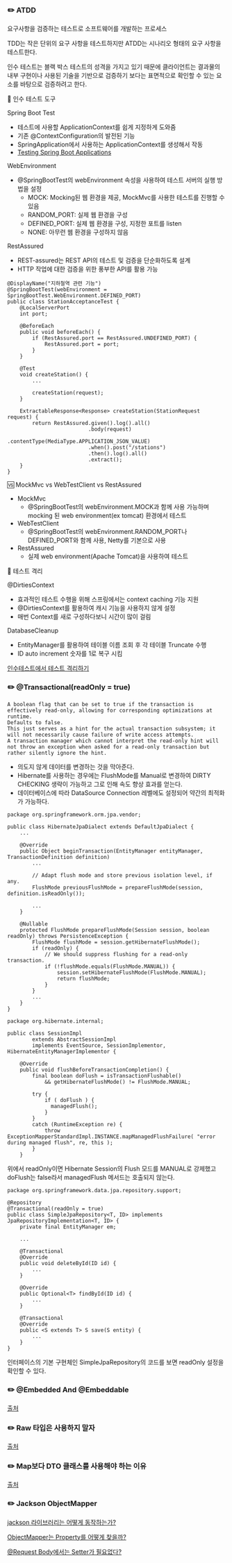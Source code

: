 ### ✏️ ATDD

요구사항을 검증하는 테스트로 소프트웨어를 개발하는 프로세스

TDD는 작은 단위의 요구 사항을 테스트하지만 ATDD는 시나리오 형태의 요구 사항을 테스트한다.

인수 테스트는 블랙 박스 테스트의 성격을 가지고 있기 때문에 클라이언트는 결과물의 내부 구현이나 사용된 기술을 기반으로 검증하기 보다는 표면적으로 확인할 수 있는 요소를 바탕으로 검증하려고 한다.

🧰 인수 테스트 도구

Spring Boot Test
- 테스트에 사용할 ApplicationContext를 쉽게 지정하게 도와줌
- 기존 @ContextConfiguration의 발전된 기능
- SpringApplication에서 사용하는 ApplicationContext를 생성해서 작동
- [Testing Spring Boot Applications](https://docs.spring.io/spring-boot/docs/current/reference/html/features.html#features.testing.spring-boot-applications)

WebEnvironment
- @SpringBootTest의 webEnvironment 속성을 사용하여 테스트 서버의 실행 방법을 설정
  - MOCK: Mocking된 웹 환경을 제공, MockMvc를 사용한 테스트를 진행할 수 있음
  - RANDOM_PORT: 실제 웹 환경을 구성
  - DEFINED_PORT: 실제 웹 환경을 구성, 지정한 포트를 listen
  - NONE: 아무런 웹 환경을 구성하지 않음

RestAssured
- REST-assured는 REST API의 테스트 및 검증을 단순화하도록 설계
- HTTP 작업에 대한 검증을 위한 풍부한 API를 활용 가능

```
@DisplayName("지하철역 관련 기능")
@SpringBootTest(webEnvironment = SpringBootTest.WebEnvironment.DEFINED_PORT)
public class StationAcceptanceTest {
    @LocalServerPort
    int port;
    
    @BeforeEach
    public void beforeEach() {
        if (RestAssured.port == RestAssured.UNDEFINED_PORT) {
            RestAssured.port = port;
        }
    }
    
    @Test
    void createStation() {
        ...
                
        createStation(request);
    }
    
    ExtractableResponse<Response> createStation(StationRequest request) {
        return RestAssured.given().log().all()
                          .body(request)
                          .contentType(MediaType.APPLICATION_JSON_VALUE)
                          .when().post("/stations")
                          .then().log().all()
                          .extract();
    }
}
```

🆚 MockMvc vs WebTestClient vs RestAssured
- MockMvc
  - @SpringBootTest의 webEnvironment.MOCK과 함께 사용 가능하며 mocking 된 web environment(ex tomcat) 환경에서 테스트
- WebTestClient
  - @SpringBootTest의 webEnvironment.RANDOM_PORT나 DEFINED_PORT와 함께 사용, Netty를 기본으로 사용
- RestAssured
  - 실제 web environment(Apache Tomcat)을 사용하여 테스트

🧪 테스트 격리

@DirtiesContext
- 효과적인 테스트 수행을 위해 스프링에서는 context caching 기능 지원
- @DirtiesContext를 활용하여 캐시 기능을 사용하지 않게 설정
- 매번 Context를 새로 구성하다보니 시간이 많이 걸림

DatabaseCleanup
- EntityManager를 활용하여 테이블 이름 조회 후 각 테이블 Truncate 수행
- ID auto increment 숫자를 1로 복구 시킴

[인수테스트에서 테스트 격리하기](https://tecoble.techcourse.co.kr/post/2020-09-15-test-isolation/)

### ✏️ @Transactional(readOnly = true)

```
A boolean flag that can be set to true if the transaction is effectively read-only, allowing for corresponding optimizations at runtime.  
Defaults to false.  
This just serves as a hint for the actual transaction subsystem; it will not necessarily cause failure of write access attempts. 
A transaction manager which cannot interpret the read-only hint will not throw an exception when asked for a read-only transaction but rather silently ignore the hint. 
```

- 의도지 않게 데이터를 변경하는 것을 막아준다.
- Hibernate를 사용하는 경우에는 FlushMode를 Manual로 변경하여 DIRTY CHECKING 생략이 가능하고 그로 인해 속도 향상 효과를 얻는다.
- 데이터베이스에 따라 DataSource Connection 레벨에도 설정되어 약간의 최적화가 가능하다.

```
package org.springframework.orm.jpa.vendor;

public class HibernateJpaDialect extends DefaultJpaDialect {
    ...
    
    @Override
	public Object beginTransaction(EntityManager entityManager, TransactionDefinition definition)
	    ...
	    
	    // Adapt flush mode and store previous isolation level, if any.
	    FlushMode previousFlushMode = prepareFlushMode(session, definition.isReadOnly());
	    
	    ...
	}
    
    @Nullable
    protected FlushMode prepareFlushMode(Session session, boolean readOnly) throws PersistenceException {
        FlushMode flushMode = session.getHibernateFlushMode();
        if (readOnly) {
            // We should suppress flushing for a read-only transaction.
            if (!flushMode.equals(FlushMode.MANUAL)) {
                session.setHibernateFlushMode(FlushMode.MANUAL);
                return flushMode;
            }
        }
        ...
    }
}
```

```
package org.hibernate.internal;

public class SessionImpl
        extends AbstractSessionImpl
        implements EventSource, SessionImplementor, HibernateEntityManagerImplementor {
		
    @Override
    public void flushBeforeTransactionCompletion() {
        final boolean doFlush = isTransactionFlushable() 
            && getHibernateFlushMode() != FlushMode.MANUAL;
        
        try {
            if ( doFlush ) {
              managedFlush();
            }
        }
        catch (RuntimeException re) {
            throw ExceptionMapperStandardImpl.INSTANCE.mapManagedFlushFailure( "error during managed flush", re, this );
        }
    }
```

위에서 readOnly이면 Hibernate Session의 Flush 모드를 MANUAL로 강제했고 doFlush는 false라서 managedFlush 메서드는 호출되지 않는다.

```
package org.springframework.data.jpa.repository.support;

@Repository
@Transactional(readOnly = true)
public class SimpleJpaRepository<T, ID> implements JpaRepositoryImplementation<T, ID> {
    private final EntityManager em;
    
    ...
    
    @Transactional
    @Override
    public void deleteById(ID id) {
        ...
    }
    
    @Override
    public Optional<T> findById(ID id) {
        ...
    }
    
    @Transactional
    @Override
    public <S extends T> S save(S entity) {
        ...
    }
}
```

인터페이스의 기본 구현체인 SimpleJpaRepository의 코드를 보면 readOnly 설정을 확인할 수 있다. 

### ✏️ @Embedded And @Embeddable

[출처](https://www.baeldung.com/jpa-embedded-embeddable)

### ✏️ Raw 타입은 사용하지 말자

[출처](https://mangkyu.tistory.com/137)

### ✏️ Map보다 DTO 클래스를 사용해야 하는 이유

[출처](https://mangkyu.tistory.com/164)

### ✏️ Jackson ObjectMapper

[jackson 라이브러리는 어떻게 동작하는가?](https://beaniejoy.tistory.com/75)

[ObjectMapper는 Property를 어떻게 찾을까?](https://bactoria.github.io/2019/08/16/ObjectMapper%EB%8A%94-Property%EB%A5%BC-%EC%96%B4%EB%96%BB%EA%B2%8C-%EC%B0%BE%EC%9D%84%EA%B9%8C/)

[@Request Body에서는 Setter가 필요없다?](https://jojoldu.tistory.com/407)
